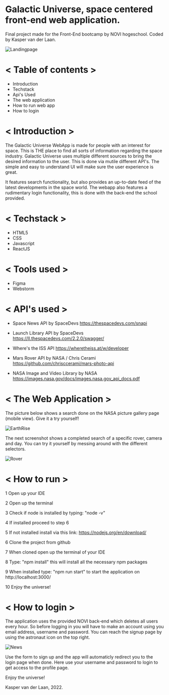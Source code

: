 # Galactic Universe, space centered front-end web application.

Final project made for the Front-End bootcamp by NOVI hogeschool. Coded by Kasper van der Laan.

![Landingpage](https://user-images.githubusercontent.com/11768136/199537074-0e1c1965-5660-4a39-937b-69125ae66433.PNG)

# < Table of contents >

- Introduction
- Techstack
- Api's Used
- The web application
- How to run web app
- How to login

# < Introduction >

The Galactic Universe WebApp is made for people with an interest for space. This is THE place to find all sorts of information regarding the space industry.
Galactic Universe uses multiple different sources to bring the desired information to the user. This is done via mutile different API's.
The simple and easy to understand UI will make sure the user experience is great.

It features search functionality, but also provides an up-to-date feed of the latest developments in the space world.
The webapp also features a rudimentary login functionality, this is done with the back-end the school provided.

# < Techstack >

- HTML5
- CSS
- Javascript
- ReactJS

# < Tools used >

- Figma
- Webstorm

# < API's used >

- Space News API by SpaceDevs
  https://thespacedevs.com/snapi

- Launch Library API by SpaceDevs
  https://ll.thespacedevs.com/2.2.0/swagger/

- Where's the ISS API
  https://wheretheiss.at/w/developer

- Mars Rover API by NASA / Chris Cerami
  https://github.com/chrisccerami/mars-photo-api

- NASA Image and Video Library by NASA
  https://images.nasa.gov/docs/images.nasa.gov_api_docs.pdf

# < The Web Application >

The picture below shows a search done on the NASA picture gallery page (mobile view). Give it a try yourself!

![EarthRise](https://user-images.githubusercontent.com/11768136/199537626-14f52189-b8e8-46f6-84fe-2f248100613e.PNG)

The next screenshot shows a completed search of a specific rover, camera and day. You can try it yourself by messing around with the different selectors.

![Rover](https://user-images.githubusercontent.com/11768136/199538589-4aba8764-0618-427c-a9d5-2f6e183d3f0e.PNG)

# < How to run  >

1 Open up your IDE

2 Open up the terminal

3 Check if node is installed by typing: "node -v"

4 If installed proceed to step 6

5 If not installed install via this link: https://nodejs.org/en/download/

6 Clone the project from github

7 When cloned open up the terminal of your IDE

8 Type: "npm install" this will install all the necessary npm packages

9 When installed type: "npm run start" to start the application on http://localhost:3000/

10 Enjoy the universe!

# < How to login >

The application uses the provided NOVI back-end which deletes all users every hour.
So before logging in you will have to make an account using you email address, username and password.
You can reach the signup page by using the astronaut icon on the top right.

![News](https://user-images.githubusercontent.com/11768136/199541796-c154fe4f-bee8-4375-a010-594229c932a7.PNG)

Use the form to sign up and the app will automaticly redirect you to the login page when done.
Here use your username and password to login to get access to the profile page.

Enjoy the universe!

Kasper van der Laan, 2022.

